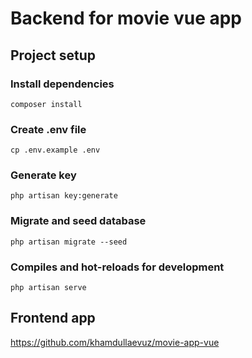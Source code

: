 # Backend for movie vue app

## Project setup

### Install dependencies
```
composer install
```

### Create .env file
```
cp .env.example .env
```

### Generate key
```
php artisan key:generate
```

### Migrate and seed database
```
php artisan migrate --seed
```

### Compiles and hot-reloads for development
```
php artisan serve
```

## Frontend app

https://github.com/khamdullaevuz/movie-app-vue

